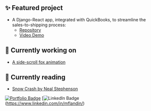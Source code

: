 ## ✨ Featured project
- A Django-React app, integrated with QuickBooks, to streamline the sales-to-shipping process:
  - [Repository](https://github.com/michellevit/Production-Planner)
  - [Video Demo](https://www.youtube.com/watch?v=J0YNExrDqck&ab_channel=Michelle)


## 🔭 Currently working on
- [A side-scroll fox animation](fennec.michellef.dev)


## 📖 Currently reading
- [Snow Crash by Neal Stephenson](https://www.goodreads.com/book/show/61240297-snow-crash)


[![Portfolio Badge](https://img.shields.io/badge/Portfolio-74aa9c?style=for-the-badge&logo=openai&logoColor=white)](https://michellef.dev)
[![LinkedIn Badge](https://img.shields.io/badge/LinkedIn-0077B5?style=for-the-badge&logo=linkedin&logoColor=white)(https://www.linkedin.com/in/mflandin/)

<!--
**michellevit/michellevit** is a ✨ _special_ ✨ repository because its `README.md` (this file) appears on your GitHub profile.

Here are some ideas to get you started:

- 🔭 I’m currently working on ...
- 🌱 I’m currently learning ...
- 👯 I’m looking to collaborate on ...
- 🤔 I’m looking for help with ...
- 💬 Ask me about ...
- 📫 How to reach me: ...
- 😄 Pronouns: ...
- ⚡ Fun fact: ...
-->

